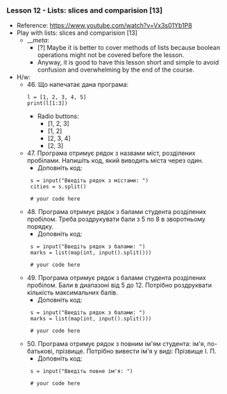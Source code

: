 ### Lesson 12 - Lists: slices and comparision [13]
- Reference: https://www.youtube.com/watch?v=Vx3s01Yb1P8
- Play with lists: slices and comparision [13]
  - ___meta_: 
    - [?] Maybe it is better to cover methods of lists because boolean operations might not be covered before the lesson.
    - Anyway, it is good to have this lesson short and simple to avoid confusion and overwhelming by the end of the course.
- H/w:
  - 46\. Що напечатає дана програма:
    ```
    l = [1, 2, 3, 4, 5]
    print(l[1:3])

    ```
    - Radio buttons:
      - [1, 2, 3]
      - [1, 2]
      - [2, 3, 4]
      - [2, 3]
  - 47\. Програма отримує рядок з назвами міст, розділених пробілами. Напишіть код, який виводить міста через один.
     - Доповніть код:
      ```
       s = input("Введіть рядок з містами: ")
       cities = s.split()
   
       # your code here
       ```
  - 48\. Програма отримує рядок з балами студента розділених пробілом. Треба роздрукувати бали з 5 по 8 в зворотньому порядку.
     - Доповніть код:
      ```
       s = input("Введіть рядок з балами: ")
       marks = list(map(int, input().split()))
   
       # your code here
       ```
  - 49\. Програма отримує рядок з балами студента розділених пробілом. Бали в диапазоні від 5 до 12. Потрібно роздруквати кількість максимальних балів.
     - Доповніть код:
      ```
       s = input("Введіть рядок з балами: ")
       marks = list(map(int, input().split()))
   
       # your code here
       ```
  - 50\. Програма отримує рядок з повним ім'ям студента: ім'я, по-батькові, прізвище. Потрібно вивести ім'я у виді: Прізвище І. П.
     - Доповніть код:
      ```
       s = input("Введіть повне ім'я: ")
   
       # your code here
       ```